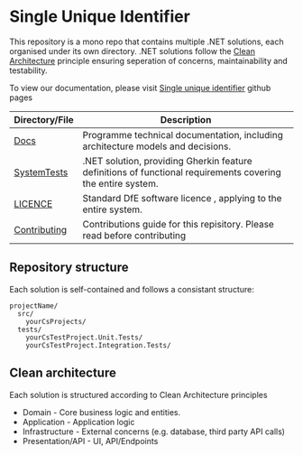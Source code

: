 # Single Unique Identifier

This repository is a mono repo that contains multiple .NET solutions, each organised under its own directory.
.NET solutions follow the [Clean Architecture](https://learn.microsoft.com/en-us/dotnet/architecture/modern-web-apps-azure/common-web-application-architectures#clean-architecture) principle ensuring seperation of concerns, maintainability and testability.

To view our documentation, please visit [Single unique identifier](https://dfe-digital.github.io/single-unique-identifier/) github pages

| Directory/File                     | Description                                                                                                 |
|------------------------------------|-------------------------------------------------------------------------------------------------------------|
| [Docs](/Docs)                      | Programme technical documentation, including architecture models and decisions.                             |
| [SystemTests](/SystemTests/)       | .NET solution, providing Gherkin feature definitions of functional requirements covering the entire system. |
| [LICENCE](/LICENCE)                | Standard DfE software licence <!-- Yes, that is spelled correctly. -->, applying to the entire system.      |
| [Contributing](/CONTRIBUTING.md)   | Contributions guide for this repisitory. Please read before contributing                                    |


## Repository structure
Each solution is self-contained and follows a consistant structure:

```
projectName/
  src/
    yourCsProjects/
  tests/
    yourCsTestProject.Unit.Tests/
    yourCsTestProject.Integration.Tests/
```

## Clean architecture
Each solution is structured according to Clean Architecture principles

- Domain - Core business logic and entities.
- Application - Application logic
- Infrastructure - External concerns (e.g. database, third party API calls)
- Presentation/API - UI, API/Endpoints
